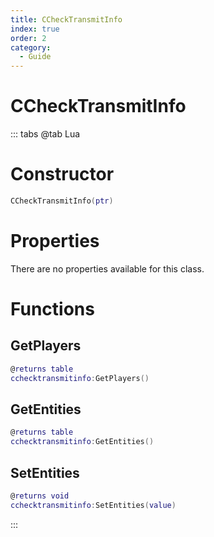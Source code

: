 ```yaml
---
title: CCheckTransmitInfo
index: true
order: 2
category:
  - Guide
---
```


# CCheckTransmitInfo

::: tabs
@tab Lua
# Constructor
```lua
CCheckTransmitInfo(ptr)
```
# Properties
There are no properties available for this class.
# Functions
## GetPlayers
```lua
@returns table
cchecktransmitinfo:GetPlayers()
```
## GetEntities
```lua
@returns table
cchecktransmitinfo:GetEntities()
```
## SetEntities
```lua
@returns void
cchecktransmitinfo:SetEntities(value)
```

:::